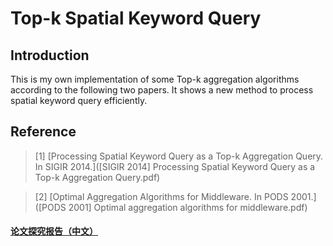 # Top-k Spatial Keyword Query


## Introduction
This is my own implementation of some Top-k aggregation algorithms according to the following two papers. It shows a new method to process spatial keyword query efficiently.


## Reference
> [1] [Processing Spatial Keyword Query as a Top-k Aggregation Query. In SIGIR 2014.]([SIGIR 2014] Processing Spatial Keyword Query as a Top-k Aggregation Query.pdf)

> [2] [Optimal Aggregation Algorithms for Middleware. In PODS 2001.]([PODS 2001] Optimal aggregation algorithms for middleware.pdf)


#### [论文探究报告（中文）](report.pdf)
